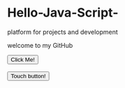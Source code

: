 # Hello-Java-Script-
platform for projects and development
<html>
<head>
     <title>
     <h2>
       Platform for code development 
     </h2>
     </title>
  </head>
  <body> 
  <p id="welcome"> welcome to my GitHub </p>
<button type="button" onclick='document.getElementById("demo").innerHTML = "Hello JavaScript!"'>Click Me!</button>
</br>
</br>
<button type= "button" OnClick='document.getElementById("car").innerHTML = " I WILL BE FOCUS WITH MY STUDY"'> Touch button! </button>

</body>
</html>
